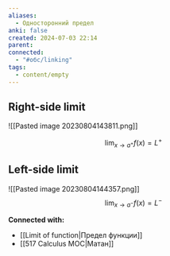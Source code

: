 ```yaml
---
aliases:
  - Односторонний предел
anki: false
created: 2024-07-03 22:14
parent: 
connected:
  - "#обс/linking"
tags:
  - content/empty
---
```



## Right-side limit
![[Pasted image 20230804143811.png]]

$$
\lim_{x \to a^+} f(x) = L^+
$$


## Left-side limit
![[Pasted image 20230804144357.png]]
$$
\lim_{x \to a^-} f(x) = L^-
$$










**Connected with:**
- [[Limit of function|Предел функции]]
- [[517 Сalculus MOC|Матан]]

